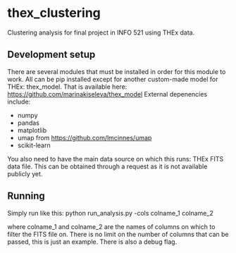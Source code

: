 # thex_clustering
Clustering analysis for final project in INFO 521 using THEx data.


## Development setup
There are several modules that must be installed in order for this module to work. All can be pip installed except for another custom-made model for THEx: thex_model. That is available here: 
https://github.com/marinakiseleva/thex_model
External depenencies include:
- numpy
- pandas
- matplotlib
- umap from https://github.com/lmcinnes/umap
- scikit-learn

You also need to have the main data source on which this runs: THEx FITS data file. This can be obtained through a request as it is not available publicly yet. 

## Running
Simply run like this:
python run_analysis.py -cols colname_1 colname_2

where colname_1 and colname_2 are the names of columns on which to filter the FITS file on. There is no limit on the number of columns that can be passed, this is just an example. There is also a debug flag.  